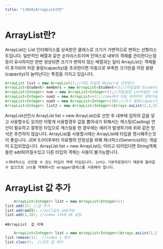 ```yaml
---
title: "[JAVA]ArrayList선언"
---
```


# ArrayList란?
ArrayList는 List 인터페이스를 상속받은 클래스로 크기가 가변적으로 변하는 선형리스트입니다. 일반적인 배열과 같은 순차리스트이며 인덱스로 내부의 객체를 관리한다는점등이 유사하지만 한번 생성되면 크기가 변하지 않는 배열과는 달리 ArrayList는 객체들이 추가되어 저장 용량(capacity)을 초과한다면 자동으로 부족한 크기만큼 저장 용량(capacity)이 늘어난다는 특징을 가지고 있습니다.

```java
ArrayList list = new ArrayList();//타입 미설정 Object로 선언된다.
ArrayList<Student> members = new ArrayList<Student>();//타입설정 Student객체만 사용가능
ArrayList<Integer> num = new ArrayList<Integer>();//타입설정 int타입만 사용가능
ArrayList<Integer> num2 = new ArrayList<>();//new에서 타입 파라미터 생략가능
ArrayList<Integer> num3 = new ArrayList<Integer>(10);//초기 용량(capacity)지정
ArrayList<Integer> list2 = new ArrayList<Integer>(Arrays.asList(1,2,3));//생성시 값추가
```


ArrayList선언시 ArrayList list = new ArrayList()로 선언 후 내부에 임의의 값을 넣고 사용할수도 있지만 이렇게 사용할경우 값을 뽑아내기 위해서는 캐스팅(Casting) 연산이 필요하고 잘못된 타입으로 캐스팅을 한 경우에는 에러가 발생하기에 위와 같은 방식은 추천하지 않습니다. ArrayList를 사용할시에는 ArrayList에 타입을 명시해주는것이 좋습니다. JDK 5.0이후부터 자료형의 안정성을 위해 제너릭스(Generics)라는 개념이 도입되었습니다. ArrayLIst<String> list = new ArrayList<String>(); 이라고 되어있다면 String객체들만 add되어질수있고 다른 타입의 객체는 사용이 불가능합니다.
	
	
	※제네릭스는 선언할 수 있는 타입이 객체 타입입니다. int는 기본자료형이기 때문에 들어갈수 없으므로 int를 객체화시킨 wrapper클래스를 사용해야 합니다.  
	
	
	
# ArrayList 값 추가
```java
	ArrayList<Integer> list = new ArrayList<Integer>();
list.add(3); //값 추가
list.add(null); //null값도 add가능
list.add(1,10); //index 1뒤에 10 삽입
```
	
	#ArrayList  값 삭제
```java
	ArrayList<Integer> list = new ArrayList<Integer>(Arrays.asList(1,2,3));
list.remove(1);  //index 1 제거
list.clear();  //모든 값 제거
```
